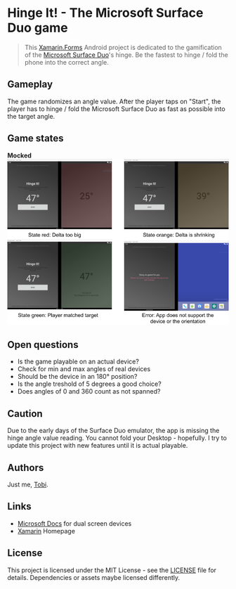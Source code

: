 # Hinge It! - The Microsoft Surface Duo game
> This [Xamarin.Forms](https://dotnet.microsoft.com/apps/xamarin) Android project is dedicated to the gamification of the [Microsoft Surface Duo](https://www.microsoft.com/en-us/surface/devices/surface-duo)'s hinge. Be the fastest to hinge / fold the phone into the correct angle.

## Gameplay
The game randomizes an angle value. After the player taps on "Start", the player has to hinge / fold the Microsoft Surface Duo as fast as possible into the target angle.

## Game states

**Mocked**
![Summary](docs/summary.png)

## Open questions

- Is the game playable on an actual device?
- Check for min and max angles of real devices
- Should be the device in an 180° position?
- Is the angle treshold of 5 degrees a good choice?
- Does angles of 0 and 360 count as not spanned?

## Caution
Due to the early days of the Surface Duo emulator, the app is missing the hinge angle value reading. You cannot fold your Desktop - hopefully. I try to update this project with new features until it is actual playable.

## Authors
Just me, [Tobi]([https://tscholze.github.io).

## Links
- [Microsoft Docs](https://docs.microsoft.com/en-us/dual-screen/android/get-duo-sdk?tabs=java) for dual screen devices
- [Xamarin](https://dotnet.microsoft.com/apps/xamarin) Homepage

## License
This project is licensed under the MIT License - see the [LICENSE](LICENSE) file for details.
Dependencies or assets maybe licensed differently.
